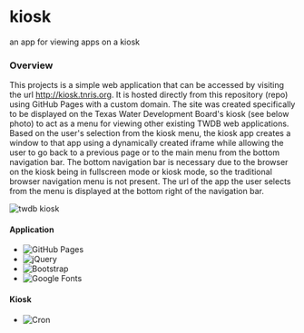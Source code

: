 # kiosk
an app for viewing apps on a kiosk

### Overview
This projects is a simple web application that can be accessed by visiting the url http://kiosk.tnris.org. It is hosted directly from this repository (repo) using GitHub Pages with a custom domain. The site was created specifically to be displayed on the Texas Water Development Board's kiosk (see below photo) to act as a menu for viewing other existing TWDB web applications. Based on the user's selection from the kiosk menu, the kiosk app creates a window to that app using a dynamically created iframe while allowing the user to go back to a previous page or to the main menu from the bottom navigation bar. The bottom navigation bar is necessary due to the browser on the kiosk being in fullscreen mode or kiosk mode, so the traditional browser navigation menu is not present. The url of the app the user selects from the menu is displayed at the bottom right of the navigation bar.

![twdb kiosk](https://github.com/TNRIS/kiosk/blob/gh-pages/css/img/kiosk.jpg)

#### Application
* ![GitHub Pages](https://pages.github.com/)
* ![jQuery](https://jquery.com/)
* ![Bootstrap](https://getbootstrap.com/)
* ![Google Fonts](https://fonts.google.com/specimen/Montserrat)

#### Kiosk
* ![Cron]()
